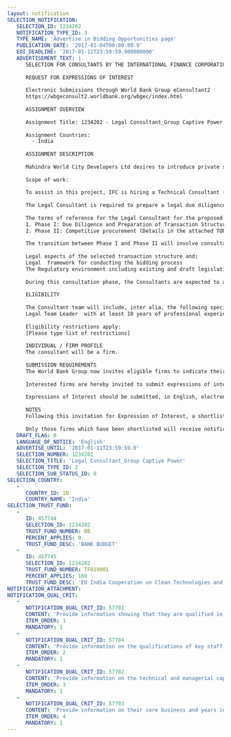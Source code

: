 ```yaml
---
layout: notification
SELECTION_NOTIFICATION: 
   SELECTION_ID: 1234202
   NOTIFICATION_TYPE_ID: 3
   TYPE_NAME: 'Advertise in Bidding Opportunities page'
   PUBLICATION_DATE: '2017-01-04T00:00:00.0'
   EOI_DEADLINE: '2017-01-11T23:59:59.900000000'
   ADVERTISEMENT_TEXT: |
      SELECTION FOR CONSULTANTS BY THE INTERNATIONAL FINANCE CORPORATION
      
      REQUEST FOR EXPRESSIONS OF INTEREST
      
      Electronic Submissions through World Bank Group eConsultant2
      https://wbgeconsult2.worldbank.org/wbgec/index.html
      
      ASSIGNMENT OVERVIEW
      
      Assignment Title: 1234202 - Legal Consultant_Group Captive Power
      
      Assignment Countries:
        - India
      
      ASSIGNMENT DESCRIPTION
      
      Mahindra World City Developers Ltd desires to introduce private sector participation to promote a Group Captive Power solution wherein participating tenants (Tenant Companies) of the Mahindra World City (MWC) in Chennai will benefit from the advantages of collaborative procurement of sustainable power and other facilities/solutions due to aggregation of demand.
      
      Scope of work:
      
      To assist in this project, IFC is hiring a Technical Consultant (experts in the field of renewable power) and a Legal Consultant. The Legal Consultant will provide assistance to IFC in all legal aspects of the Project, including detailed legal review of institutional and regulatory framework pertaining to the power/ renewable sector, making recommendations based on the relevant existing and draft regulations, highlight risk areas, assess and recommend courses for risk mitigation, assisting IFC in transaction structuring, preparing and reviewing tender documents, drafting the Power Purchase Agreement and other agreements, and in conducting a transparent bidding process.  
      
      The Legal Consultant is required to prepare a legal due diligence Report identifying legal and regulatory issues and risks and suggest international best practices that could be incorporated in the proposed structure to address stakeholder, financing and risk issues as well as prepare the necessary transaction/ bidding documents.   For the assignment, IFC envisages a two-phased approach  Phase I  Due Diligence and Preparation of Transaction Structure and Phase II  Competitive procurement which involves signing of the Power Purchase Agreement and formation of the legal entity (SPV); the assignment will proceed to Phase II subject to the acceptance (by IFC and the Legal Consultant) of the proposed transaction structure, and sufficient investor/stakeholder interest. 
      
      The terms of reference for the Legal Consultant for the proposed Project are given below: 
      1. Phase I: Due Diligence and Preparation of Transaction Structure (Details in the attached TOR)
      2. Phase II: Competitive procurement (Details in the attached TOR)
      
      The transition between Phase I and Phase II will involve consultations with the technical consultant, the SEZ Landlord and the prospective SPV members on, inter-alia, the following aspects: 
      
      Legal aspects of the selected transaction structure and;  
      Legal  framework for conducting the bidding process  
      The Regulatory environment including existing and draft legislation  
      
      During this consultation phase, the Consultants are expected to assist IFC in responding to any queries from the prospective tenants and other stakeholders. 
      
      ELIGIBILITY
      
      The Consultant team will include, inter alia, the following specialists:  
      Legal Team Leader  with at least 10 years of professional experience in advising on Renewable Power and Group Captive transactions in the Power sector. Experience on structuring contracts in the renewables sector is mandatory. Should hold a law degree from a reputable institution and should have substantive experience of working on assignments related to advising private/public sector entities on structuring and implementing multi-stakeholder power purchase transactions, including both legal due diligence and drafting of project agreements.  Experience in developing countries is preferable, with strong focus on India, and knowledge of Indian power sector regulatory framework.   Legal Expert  with at least 5 years of professional legal experience in advising on renewable power purchase transactions in India, preferably in the renewable energy sector. Should hold a law degree from a reputable institution and should have experience of working on sell-side transaction advisory assignments.
      
      Eligibility restrictions apply:
      [Please type list of restrictions]
      
      INDIVIDUAL / FIRM PROFILE
      The consultant will be a firm. 
      
      SUBMISSION REQUIREMENTS
      The World Bank Group now invites eligible firms to indicate their interest in providing the services.  Interested firms must provide information indicating that they are qualified to perform the services (brochures, description of similar assignments, experience in similar conditions, availability of appropriate skills among staff, etc. for firms; CV and cover letter for individuals).  Please note that the total size of all attachments should be less than 5MB.  Consultants may associate to enhance their qualifications.
      
      Interested firms are hereby invited to submit expressions of interest.
      
      Expressions of Interest should be submitted, in English, electronically through World Bank Group eConsultant2 (https://wbgeconsult2.worldbank.org/wbgec/index.html)
      
      NOTES
      Following this invitation for Expression of Interest, a shortlist of qualified firms will be formally invited to submit proposals. Shortlisting and selection will be subject to the availability of funding.
      
      Only those firms which have been shortlisted will receive notification. No debrief will be provided to firms which have not been shortlisted.
   DRAFT_FLAG: 0
   LANGUAGE_OF_NOTICE: 'English'
   ADVERTISE_UNTIL: '2017-01-11T23:59:59.0'
   SELECTION_NUMBER: 1234202
   SELECTION_TITLE: 'Legal Consultant_Group Captive Power'
   SELECTION_TYPE_ID: 2
   SELECTION_SUB_STATUS_ID: 8
SELECTION_COUNTRY: 
   - 
      COUNTRY_ID: IN
      COUNTRY_NAME: 'India'
SELECTION_TRUST_FUND: 
   - 
      ID: 457744
      SELECTION_ID: 1234202
      TRUST_FUND_NUMBER: BB
      PERCENT_APPLIES: 0
      TRUST_FUND_DESC: 'BANK BUDGET'
   - 
      ID: 457745
      SELECTION_ID: 1234202
      TRUST_FUND_NUMBER: TF019001
      PERCENT_APPLIES: 100
      TRUST_FUND_DESC: 'EU India Cooperation on Clean Technologies and Energy Effeciencies for Eco-Cities Trust Fund'
NOTIFICATION_ATTACHMENT: 
NOTIFICATION_QUAL_CRIT: 
   - 
      NOTIFICATION_QUAL_CRIT_ID: 57701
      CONTENT: 'Provide information showing that they are qualified in the field of the assignment.'
      ITEM_ORDER: 1
      MANDATORY: 1
   - 
      NOTIFICATION_QUAL_CRIT_ID: 57704
      CONTENT: 'Provide information on the qualifications of key staff.'
      ITEM_ORDER: 2
      MANDATORY: 1
   - 
      NOTIFICATION_QUAL_CRIT_ID: 57702
      CONTENT: 'Provide information on the technical and managerial capabilities of the firm.'
      ITEM_ORDER: 3
      MANDATORY: 1
   - 
      NOTIFICATION_QUAL_CRIT_ID: 57703
      CONTENT: 'Provide information on their core business and years in business.'
      ITEM_ORDER: 4
      MANDATORY: 1
---
```

